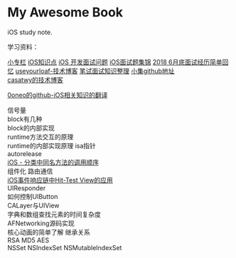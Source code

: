 # My Awesome Book

iOS study note.

学习资料：  
 
[小专栏](https://xiaozhuanlan.com/me/subscribes)
[iOS知识点](https://coding.net/u/kiushuo/p/lijian/git/blob/master/iOS%E7%9F%A5%E8%AF%86%E7%82%B9.pdf)
[iOS 开发面试问题](https://github.com/lzyy/iOS-Developer-Interview-Questions)
[iOS面试题集锦](https://github.com/ChenYilong/iOSInterviewQuestions)
[2018 6月底面试经历简单回忆](https://www.jianshu.com/p/7b0eb24b567b)
[useyourloaf-技术博客](https://useyourloaf.com/)
[笔试面试知识整理](https://hit-alibaba.github.io/interview/)
[小集github地址](https://github.com/awesome-tips)  
[casatwy的技术博客](https://casatwy.com)  

[0oneo的github-iOS相关知识的翻译](https://github.com/0oneo/iOSTranslation)

信号量  
block有几种  
block的内部实现  
runtime方法交互的原理  
runtime的内部实现原理 isa指针  
autorelease  
[iOS - 分类中同名方法的调用顺序](https://blog.csdn.net/appleLg/article/details/79931742)  
组件化 路由通信  
[iOS事件响应链中Hit-Test View的应用](https://www.jianshu.com/p/d8512dff2b3e)  
UIResponder  
如何控制UIButton  
CALayer与UIView  
字典和数组查找元素的时间复杂度  
AFNetworking源码实现  
核心动画的简单了解 继承关系  
RSA MD5 AES  
NSSet NSIndexSet NSMutableIndexSet  